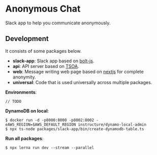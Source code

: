 # Anonymous Chat
Slack app to help you communicate anonymously.

## Development
It consists of some packages below.
- **slack-app**: Slack app based on [bolt-js][bolt-js].
- **api**: API server based on [TSOA](tsoa).
- **web**: Message writing web page based on [nextjs](nextjs) for complete anonymity.
- **universal**: Code that is used universally across multiple packages.


**Environments**:
```
// TODO
```

**DynamoDB on local**:
```
$ docker run -d -p8000:8000 -p8002:8002 -eAWS_REGION=$AWS_DEFAULT_REGION instructure/dynamo-local-admin
$ npx ts-node packages/slack-app/bin/create-dynamodb-table.ts
```

**Run all packages**:
```
$ npx lerna run dev --stream --parallel
```

[bolt-js]: https://slack.dev/bolt-js
[tsoa]: https://tsoa-community.github.io/docs/
[nextjs]: https://nextjs.org/
